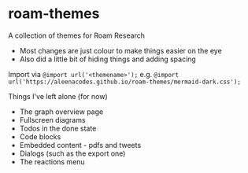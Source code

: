 # roam-themes

A collection of themes for Roam Research

- Most changes are just colour to make things easier on the eye
- Also did a little bit of hiding things and adding spacing

Import via `@import url('<themename>');` e.g. `@import url('https://aleenacodes.github.io/roam-themes/mermaid-dark.css');`

Things I've left alone (for now)

- The graph overview page
- Fullscreen diagrams
- Todos in the done state
- Code blocks
- Embedded content - pdfs and tweets
- Dialogs (such as the export one)
- The reactions menu
